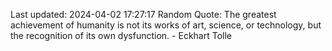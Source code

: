 Last updated: 2024-04-02 17:27:17
Random Quote: The greatest achievement of humanity is not its works of art, science, or technology, but the recognition of its own dysfunction. - Eckhart Tolle